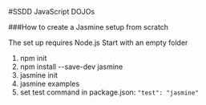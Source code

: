#SSDD JavaScript DOJOs

###How to create a Jasmine setup from scratch
 
The set up requires Node.js
Start with an empty folder

1. npm init
2. npm install --save-dev jasmine
3. jasmine init
4. jasmine examples
5. set test command in package.json: `"test": "jasmine"`